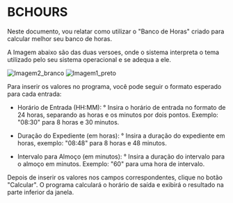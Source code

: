 # BCHOURS

Neste documento, vou relatar como utilizar o "Banco de Horas" criado para calcular melhor seu banco de horas.

A Imagem abaixo são das duas versoes, onde o sistema interpreta o tema utilizado pelo seu sistema operacional e se adequa a ele.

![Imagem2_branco](https://github.com/ricardolimaa29/BCHOURS/assets/147922620/0483af0c-ae05-4246-a011-273cec50cc61)
![Imagem1_preto](https://github.com/ricardolimaa29/BCHOURS/assets/147922620/7d2da184-8be7-443c-9292-86640e5eb890)

Para inserir os valores no programa, você pode seguir o formato esperado para cada entrada:

 - Horário de Entrada (HH:MM):
° Insira o horário de entrada no formato de 24 horas, separando as horas e os minutos por dois pontos. Exemplo: "08:30" para 8 horas e 30 minutos.

- Duração do Expediente (em horas):
° Insira a duração do expediente em horas, exemplo: "08:48" para 8 horas e 48 minutos.

- Intervalo para Almoço (em minutos):
° Insira a duração do intervalo para o almoço em minutos. Exemplo: "60" para uma hora de intervalo.

Depois de inserir os valores nos campos correspondentes, clique no botão "Calcular".
O programa calculará o horário de saída e exibirá o resultado na parte inferior da janela.
